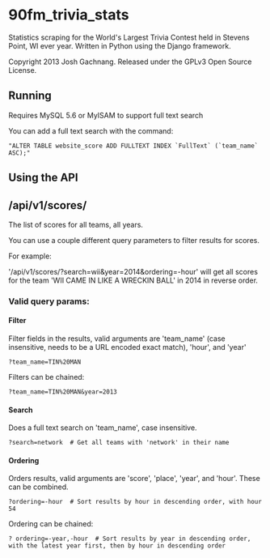 90fm_trivia_stats
=================

Statistics scraping for the World's Largest Trivia Contest held in Stevens Point, WI ever year. Written in Python using the Django framework.

Copyright 2013 Josh Gachnang. Released under the GPLv3 Open Source License.

Running
-------

Requires MySQL 5.6 or MyISAM to support full text search

You can add a full text search with the command:

    "ALTER TABLE website_score ADD FULLTEXT INDEX `FullText` (`team_name` ASC);"

Using the API
-------------

## /api/v1/scores/

The list of scores for all teams, all years.

You can use a couple different query parameters to filter results for scores.

For example:

'/api/v1/scores/?search=wii&year=2014&ordering=-hour' will get all scores
for the team 'WII CAME IN LIKE A WRECKIN BALL' in 2014 in reverse order.

### Valid query params:

#### Filter

Filter fields in the results, valid arguments are 'team_name' (case insensitive, needs to be a URL
encoded exact match), 'hour', and 'year'

    ?team_name=TIN%20MAN

Filters can be chained:

    ?team_name=TIN%20MAN&year=2013

#### Search

Does a full text search on 'team_name', case insensitive.

    ?search=network  # Get all teams with 'network' in their name

#### Ordering

Orders results, valid arguments are 'score', 'place', 'year', and 'hour'. These can
be combined.

    ?ordering=-hour  # Sort results by hour in descending order, with hour 54

Ordering can be chained:

    ? ordering=-year,-hour  # Sort results by year in descending order, with the latest year first, then by hour in descending order
